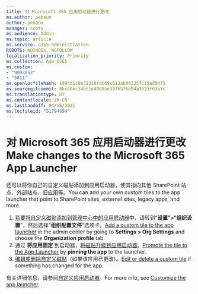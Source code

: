 ```yaml
---
title: 对 Microsoft 365 应用启动器进行更改
ms.author: pebaum
author: pebaum
manager: scotv
ms.audience: Admin
ms.topic: article
ms.service: o365-administration
ROBOTS: NOINDEX, NOFOLLOW
localization_priority: Priority
ms.collection: Adm_O365
ms.custom:
- "9003052"
- "5811"
ms.openlocfilehash: 1894d1c9b32318fdb69c613ab94325fc19ad04f5
ms.sourcegitcommit: 8bc60ec34bc1e40685e3976576e04a2623f63a7c
ms.translationtype: HT
ms.contentlocale: zh-CN
ms.lasthandoff: 04/15/2021
ms.locfileid: "51794894"
---
```

# <a name="make-changes-to-the-microsoft-365-app-launcher"></a><span data-ttu-id="9936e-102">对 Microsoft 365 应用启动器进行更改</span><span class="sxs-lookup"><span data-stu-id="9936e-102">Make changes to the Microsoft 365 App Launcher</span></span>

<span data-ttu-id="9936e-103">还可以将你自己的自定义磁贴添加到应用启动器，使其指向其他 SharePoint 站点、外部站点、旧应用等。</span><span class="sxs-lookup"><span data-stu-id="9936e-103">You can add your own custom tiles to the app launcher that point to SharePoint sites, external sites, legacy apps, and more.</span></span>

1. <span data-ttu-id="9936e-104">[若要将自定义磁贴添加到管理中心中的应用启动器](https://docs.microsoft.com/microsoft-365/admin/manage/customize-the-app-launcher)中，请转到“**设置”>“组织设置**”，然后选择“**组织配置文件**”选项卡。</span><span class="sxs-lookup"><span data-stu-id="9936e-104">[Add a custom tile to the app launcher](https://docs.microsoft.com/microsoft-365/admin/manage/customize-the-app-launcher) in the admin center by going to  **Settings > Org Settings**  and choose the  **Organization profile** tab.</span></span>
2. <span data-ttu-id="9936e-105">通过 **将应用固定** 到启动器，[将磁贴升级到应用启动器](https://docs.microsoft.com/microsoft-365/admin/manage/customize-the-app-launcher#promote-the-tile-to-app-launcher)。</span><span class="sxs-lookup"><span data-stu-id="9936e-105">[Promote the tile to the App Launcher](https://docs.microsoft.com/microsoft-365/admin/manage/customize-the-app-launcher#promote-the-tile-to-app-launcher) by **pinning the app** to the launcher.</span></span>
3. <span data-ttu-id="9936e-106">[编辑或删除自定义磁贴](https://docs.microsoft.com/microsoft-365/admin/manage/customize-the-app-launcher#edit-or-delete-a-custom-tile)（如果该应用已更改）。</span><span class="sxs-lookup"><span data-stu-id="9936e-106">[Edit or delete a custom tile](https://docs.microsoft.com/microsoft-365/admin/manage/customize-the-app-launcher#edit-or-delete-a-custom-tile) if something has changed for the app.</span></span>

<span data-ttu-id="9936e-107">有关详细信息，请参阅[自定义应用启动器](https://docs.microsoft.com/microsoft-365/admin/manage/customize-the-app-launcher)。</span><span class="sxs-lookup"><span data-stu-id="9936e-107">For more info, see [Customize the app launcher](https://docs.microsoft.com/microsoft-365/admin/manage/customize-the-app-launcher).</span></span>
